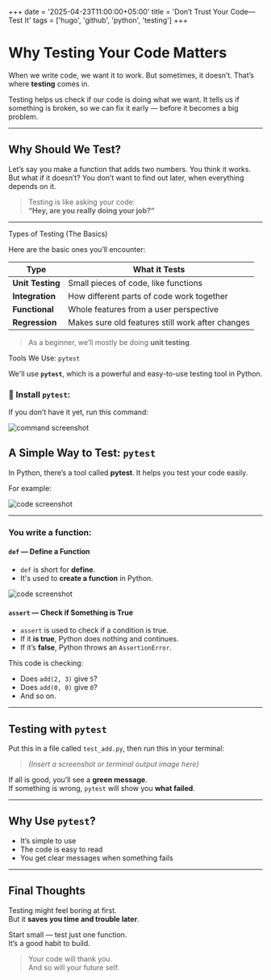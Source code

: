 +++
date = '2025-04-23T11:00:00+05:00'
title = 'Don’t Trust Your Code—Test It'
tags = ['hugo', 'github', 'python', 'testing']
+++

# Why Testing Your Code Matters

When we write code, we want it to work. But sometimes, it doesn’t. That’s where **testing** comes in.

Testing helps us check if our code is doing what we want. It tells us if something is broken, so we can fix it early — before it becomes a big problem.

---

## Why Should We Test?

Let’s say you make a function that adds two numbers. You think it works. But what if it doesn’t? You don’t want to find out later, when everything depends on it.

> Testing is like asking your code:  
> **“Hey, are you really doing your job?”**

---
Types of Testing (The Basics)

Here are the basic ones you’ll encounter:

| **Type**          | **What it Tests**                                |
|-------------------|--------------------------------------------------|
| **Unit Testing**   | Small pieces of code, like functions             |
| **Integration**    | How different parts of code work together        |
| **Functional**     | Whole features from a user perspective           |
| **Regression**     | Makes sure old features still work after changes |

> As a beginner, we’ll mostly be doing **unit testing**.

Tools We Use: `pytest`

We'll use **`pytest`**, which is a powerful and easy-to-use testing tool in Python.

### 🔧 Install `pytest`:

If you don’t have it yet, run this command:

![command screenshot](\sa1.png)

## A Simple Way to Test: `pytest`

In Python, there’s a tool called **pytest**. It helps you test your code easily.

For example:

![code screenshot](\sa.png)

---

### You write a function:

#### `def` — Define a Function

- `def` is short for **define**.
- It's used to **create a function** in Python.

![code screenshot](\sb.png)

#### `assert` — Check if Something is True

- `assert` is used to check if a condition is true.
- If it **is true**, Python does nothing and continues.
- If it’s **false**, Python throws an `AssertionError`.

This code is checking:

- Does `add(2, 3)` give `5`?
- Does `add(0, 0)` give `0`?
- And so on.

---

## Testing with `pytest`

Put this in a file called `test_add.py`, then run this in your terminal:

> *(Insert a screenshot or terminal output image here)*

If all is good, you’ll see a **green message**.  
If something is wrong, `pytest` will show you **what failed**.

---

## Why Use `pytest`?

- It’s simple to use  
- The code is easy to read  
- You get clear messages when something fails  

---

## Final Thoughts

Testing might feel boring at first.  
But it **saves you time and trouble later**.

Start small — test just one function.  
It’s a good habit to build.

> Your code will thank you.  
> And so will your future self.
